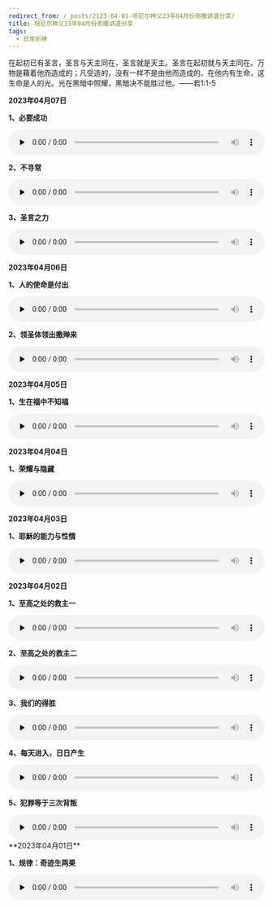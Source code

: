 ```yaml
---
redirect_from: /_posts/2123-04-01-培尼尔神父23年04月份弥撒讲道分享/
title: 培尼尔神父23年04月份弥撒讲道分享
tags:
  - 日常祈祷
---
```


在起初已有圣言，圣言与天主同在，圣言就是天主。圣言在起初就与天主同在。万物是藉着他而造成的；凡受造的，没有一样不是由他而造成的。在他内有生命，这生命是人的光。光在黑暗中照耀，黑暗决不能胜过他。——若1:1-5

**2023年04月07日**

**1、必要成功**

<audio id="audio" style="width: 100%;height:50px;" controls="controls" preload="none">
      <source id="mp3" src="/2023.04/audio/230407chenggong.mp3">
</audio>

**2、不寻常**

<audio id="audio" style="width: 100%;height:50px;" controls="controls" preload="none">
      <source id="mp3" src="/2023.04/audio/230407bxc.mp3">
</audio>

**3、圣言之力**

<audio id="audio" style="width: 100%;height:50px;" controls="controls" preload="none">
      <source id="mp3" src="/2023.04/audio/230407shengyan.mp3">
</audio>

**2023年04月06日**

**1、人的使命是付出**

<audio id="audio" style="width: 100%;height:50px;" controls="controls" preload="none">
      <source id="mp3" src="/2023.04/audio/230406fuchu.mp3">
</audio>

**2、领圣体领出撒殚来**

<audio id="audio" style="width: 100%;height:50px;" controls="controls" preload="none">
      <source id="mp3" src="/2023.04/audio/230406shengti.mp3">
</audio>

**2023年04月05日**

**1、生在福中不知福**

<audio id="audio" style="width: 100%;height:50px;" controls="controls" preload="none">
      <source id="mp3" src="/2023.04/audio/230405fu.mp3">
</audio>

**2023年04月04日**

**1、荣耀与隐藏**

<audio id="audio" style="width: 100%;height:50px;" controls="controls" preload="none">
      <source id="mp3" src="/2023.04/audio/230404yincang.mp3">
</audio>

**2023年04月03日**

**1、耶穌的能力与性情**

<audio id="audio" style="width: 100%;height:50px;" controls="controls" preload="none">
      <source id="mp3" src="/2023.04/audio/230403yesu.mp3">
</audio>

**2023年04月02日**

**1、至高之处的救主一**

<audio id="audio" style="width: 100%;height:50px;" controls="controls" preload="none">
      <source id="mp3" src="/2023.04/audio/230402Azhigao.mp3">
</audio>

**2、至高之处的救主二**

<audio id="audio" style="width: 100%;height:50px;" controls="controls" preload="none">
      <source id="mp3" src="/2023.04/audio/230402Bzhigao.mp3">
</audio>

**3、我们的得胜**

<audio id="audio" style="width: 100%;height:50px;" controls="controls" preload="none">
      <source id="mp3" src="/2023.04/audio/230402desheng.mp3">
</audio>

**4、每天进入，日日产生**

<audio id="audio" style="width: 100%;height:50px;" controls="controls" preload="none">
      <source id="mp3" src="/2023.04/audio/230402jinru.mp3">
</audio>

**5、犯罪等于三次背叛**

<audio id="audio" style="width: 100%;height:50px;" controls="controls" preload="none">
      <source id="mp3" src="/2023.04/audio/230402beipan.mp3">
</audio>
**2023年04月01日**

**1、规律：奇迹生两果**

<audio id="audio" style="width: 100%;height:50px;" controls="controls" preload="none">
      <source id="mp3" src="/2023.04/audio/230401guilv.mp3">
</audio>
